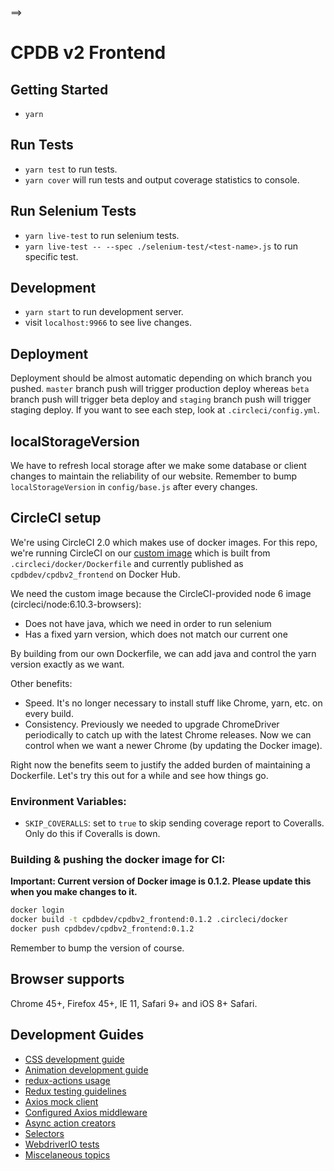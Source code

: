 ==>

# CPDB v2 Frontend

## Getting Started

- `yarn`

## Run Tests

- `yarn test` to run tests.
- `yarn cover` will run tests and output coverage statistics to console.

## Run Selenium Tests

- `yarn live-test` to run selenium tests.
- `yarn live-test -- --spec ./selenium-test/<test-name>.js` to run specific test.

## Development

- `yarn start` to run development server.
- visit `localhost:9966` to see live changes.

## Deployment
Deployment should be almost automatic depending on which branch you pushed. 
`master` branch push will trigger production deploy whereas
`beta` branch push will trigger beta deploy and
`staging` branch push will trigger staging deploy.
If you want to see each step, look at `.circleci/config.yml`.

## localStorageVersion

We have to refresh local storage after we make some database or client changes to maintain the reliability of our website. Remember to bump `localStorageVersion` in `config/base.js` after every changes.

## CircleCI setup

We're using CircleCI 2.0 which makes use of docker images. For this repo, we're running CircleCI on our
[custom image][1] which is built from `.circleci/docker/Dockerfile` and currently published as `cpdbdev/cpdbv2_frontend`
on Docker Hub.

We need the custom image because the CircleCI-provided node 6 image (circleci/node:6.10.3-browsers):

- Does not have java, which we need in order to run selenium
- Has a fixed yarn version, which does not match our current one

By building from our own Dockerfile, we can add java and control the yarn version exactly as we want.

Other benefits:

- Speed. It's no longer necessary to install stuff like Chrome, yarn, etc. on every build.
- Consistency. Previously we needed to upgrade ChromeDriver periodically to catch up with the latest Chrome releases.
  Now we can control when we want a newer Chrome (by updating the Docker image).

Right now the benefits seem to justify the added burden of maintaining a Dockerfile. Let's try this out for a while and
see how things go.

### Environment Variables:
- `SKIP_COVERALLS`: set to `true` to skip sending coverage report to Coveralls. Only do this if Coveralls is down.

### Building & pushing the docker image for CI:

**Important: Current version of Docker image is 0.1.2. Please update this when you make changes to it.**

```bash
docker login
docker build -t cpdbdev/cpdbv2_frontend:0.1.2 .circleci/docker
docker push cpdbdev/cpdbv2_frontend:0.1.2
```

Remember to bump the version of course.

## Browser supports

Chrome 45+, Firefox 45+, IE 11, Safari 9+ and iOS 8+ Safari.

## Development Guides

- [CSS development guide](docs/css-development-guide.md)
- [Animation development guide](docs/animation-development-guide.md)
- [redux-actions usage](https://github.com/acdlite/redux-actions#usage)
- [Redux testing guidelines](http://redux.js.org/docs/recipes/WritingTests.html)
- [Axios mock client](docs/axios-mock-client-development-guide.md)
- [Configured Axios middleware](docs/configured-axios-middleware-development-guide.md)
- [Async action creators](docs/async-action-creators-development-guide.md)
- [Selectors](docs/selectors-development-guide.md)
- [WebdriverIO tests](docs/webdriverio.md)
- [Miscelaneous topics](docs/miscellaneous-frontend-best-practices.md)

[1]: https://circleci.com/docs/2.0/custom-images/
